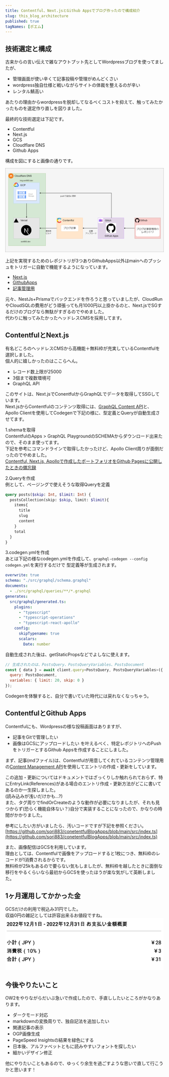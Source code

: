 ```yaml
---
title: Contentful、Next.jsとGithub Appsでブログ作ったので構成紹介
slug: this_blog_architecture
published: true
tagNames: [ポエム]
---
```

## 技術選定と構成

古来からの言い伝えで雑なアウトプット先としてWordpressブログを使ってましたが、
- 管理画面が使い辛くて記事投稿や管理がめんどくさい
- wordpress独自仕様と戦いながらサイトの体裁を整えるのが辛い
- レンタル鯖高い

あたりの理由からwordpressを脱却してなるべくコストを抑えて、触ってみたかったものを選定作り直しを図りました。  

最終的な技術選定は下記です。  

- Contentful
- Next.js
- GCS
- Cloudflare DNS
- Github Apps

構成を図にすると画像の通りです。  

![infra](images/0002/infra.png)

上記を実現するためのレポジトリが3つありGithubApps以外はmainへのプッシュをトリガーに自動で機能するようになっています。  
- [Next.js](https://github.com/sori883/contentfulBlog)
- [GithubApps](https://github.com/sori883/conetentfulBlogApps)
- [記事管理用](https://github.com/sori883/blogContent)

元々、NestJs+Prismaでバックエンドを作ろうと思っていましたが、CloudRunやCloudSQLの費用がどう頑張っても月1000円以上掛かるのと、Next.jsでSGするだけのブログなら無駄がすぎるのでやめました。  
代わりに触ってみたかったヘッドレスCMSを採用してます。  

## ContentfulとNext.js
有名どころのヘッドレスCMSから高機能＋無料枠が充実しているContentfulを選択しました。  
個人的に嬉しかったのはここらへん。  
- レコード数上限が25000
- 3個まで複数環境可
- GraphQL API

このサイトは、Next.jsでConentfulからGraphQLでデータを取得してSSGしています。  
Next.jsからContentfulのコンテンツ取得には、[GraphQL Content API](https://www.contentful.com/developers/docs/references/graphql/)と、Apollo Clientを使用してCodegenで下記の様に、型定義とQueryが自動生成させてます。

1.shemaを取得  
ContentfulのApps > GraphQL PlaygroundのSCHEMAからダウンロード出来たので、そのまま使ってます。  
下記を参考にコマンドラインで取得したかったけど、Apollo Client周りが面倒だったのでやめました。  
[Contentful, Next.js, Apolloで作成したポートフォリオをGithub Pagesに公開したときの備忘録](https://qiita.com/Adacchi3/items/e6d14dda4084f6a88812)

2.Queryを作成  
例として、ページングで使えそうな取得Queryを定義  
```GraphQL
query posts($skip: Int, $limit: Int) {
  postsCollection(skip: $skip, limit: $limit){
    items{
      title
      slug
      content
    }
    total
  }
}
```

3.codegen.ymlを作成  
あとは下記の様なcodegen.ymlを作成して、`graphql-codegen --config codegen.yml`を実行するだけで
型定義等が生成されます。  

```yml
overwrite: true
schema: "./src/graphql/schema.graphql"
documents:
  - ./src/graphql/queries/**/*.graphql
generates:
  src/graphql/generated.ts:
    plugins:
      - "typescript"
      - "typescript-operations"
      - "typescript-react-apollo"
    config:
      skipTypename: true
      scalars:
        Date: number
```

自動生成された後は、getStaticPropsなどでよしなに使えます。  
```js
// 生成されたのは、PostsQuery、PostsQueryVariables、PostsDocument
const { data } = await client.query<PostsQuery, PostsQueryVariables>({
  query: PostsDocument,
  variables: { limit: 20, skip: 0 }
});
```
Codegenを体験すると、自分で書いていた時代には戻れなくなっちゃう。  

## ContentfulとGithub Apps
Contentfulにも、Wordpressの様な投稿画面はありますが、
- 記事をGitで管理したい
- 画像はGCSにアップロードしたい
を叶えるべく、特定レポジトリへのPushをトリガーとするGithub Appsを作成することにしました。  

まず、記事(mdファイル)は、Contentfulが用意してくれているコンテンツ管理用の[Content Management API](https://www.contentful.com/developers/docs/references/content-management-api/)を使用してエントリの作成・更新をしています。  

この追加・更新についてはドキュメントではざっくりしか触れられておらず、特にEntryLink(References)がある場合のエントリ作成・更新方法がどこに書いてあるのか一生探しました。  
(読み込みが浅いだけかも...?)  
また、タグ周りでfindOrCreateのような動作が必要になりましたが、それも見つからず(恐らく機能自体ない？)自分で実装することになったので、かなりの時間がかかりました。  

参考にしたい方がいましたら、汚いコードですが下記を参照ください。  
[https://github.com/sori883/conetentfulBlogApps/blob/main/src/index.ts](https://github.com/sori883/conetentfulBlogApps/blob/main/src/index.ts)  

また、画像配信はGCSを利用しています。  
理由としては、Contentfulで画像をアップロードすると1枚につき、無料枠のレコードが1消費されるからです。  
無料枠が25kもあるので要らない気もしましたが、無料枠を越したときに面倒な移行をやるくらいなら最初からGCSを使ったほうが楽な気がして英断しました。  

## 1ヶ月運用してかかった金
GCSだけの利用で税込み31円でした。  
収益0円の雑記としては許容出来るお値段ですね。  
![月額料金](images/0002/1month_money.png)

## 今後やりたいこと
OW2をやりながらだいぶ急いで作成したので、手直ししたいところがかなりあります。  

- ダークモード対応
- markdownの変換周りで、独自記法を追加したい
- 関連記事の表示
- OGP画像生成
- PageSpeed Insightsの結果を緑色にする
- 日本後、アルファベットともに読みやすいフォントを探したい
- 細かいデザイン修正

他にやりたいこともあるので、ゆっくり余生を過ごすような思いで直して行こうかと思います！